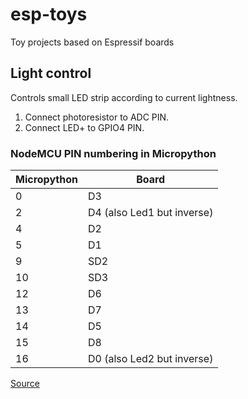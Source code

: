 # esp-toys
Toy projects based on Espressif boards

## Light control
Controls small LED strip according to current lightness.  
1. Connect photoresistor to ADC PIN.  
2. Connect LED+ to GPIO4 PIN.  

### NodeMCU PIN numbering in Micropython
| Micropython | Board                      |
|-------------|----------------------------|
| 0           | D3                         |
| 2           | D4 (also Led1 but inverse) |
| 4           | D2                         |
| 5           | D1                         |
| 9           | SD2                        |
| 10          | SD3                        |
| 12          | D6                         |
| 13          | D7                         |
| 14          | D5                         |
| 15          | D8                         |
| 16          | D0 (also Led2 but inverse) |

[Source](https://forum.micropython.org/viewtopic.php?p=21483&sid=3b1a4d930261549b9694cbeb5a9e03d3#p21483)